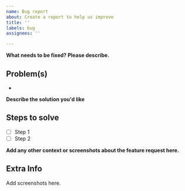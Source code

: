 ```yaml
---
name: Bug report
about: Create a report to help us improve
title: ''
labels: bug
assignees: ''

---
```


**What needs to be fixed? Please describe.**
## Problem(s)
* 

**Describe the solution you'd like**
## Steps to solve
- [ ] Step 1
- [ ] Step 2

**Add any other context or screenshots about the feature request here.**
## Extra Info
Add screenshots here.
